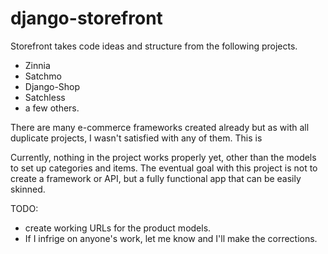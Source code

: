 django-storefront
=================

Storefront takes code ideas and structure from the following projects.

* Zinnia
* Satchmo
* Django-Shop
* Satchless
* a few others.

There are many e-commerce frameworks created already but as with all duplicate projects,
I wasn't satisfied with any of them. This is

Currently, nothing in the project works properly yet, other than the models to set up categories and items. The eventual goal with this project is not to create a framework or API, but a fully functional app that can be easily skinned.

TODO:
- create working URLs for the product models.
- If I infrige on anyone's work, let me know and I'll make the corrections.
